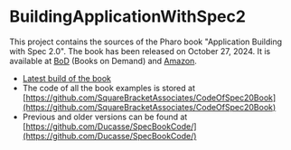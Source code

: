 # BuildingApplicationWithSpec2

This project contains the sources of the Pharo book "Application Building with Spec 2.0".
The book has been released on October 27, 2024. It is available at [BoD](https://librairie.bod.fr/building-application-with-spec-2-0-koen-de-hondt-9782322478712) (Books on Demand) and [Amazon](https://a.co/d/fIvRcSO).

- [Latest build of the book](https://github.com/SquareBracketAssociates/BuildingApplicationWithSpec2/releases/download/latest/BuildingUIWithSpec.pdf)
- The code of all the book examples is stored at [https://github.com/SquareBracketAssociates/CodeOfSpec20Book](https://github.com/SquareBracketAssociates/CodeOfSpec20Book)
- Previous and older versions can be found at [https://github.com/Ducasse/SpecBookCode/](https://github.com/Ducasse/SpecBookCode/)
